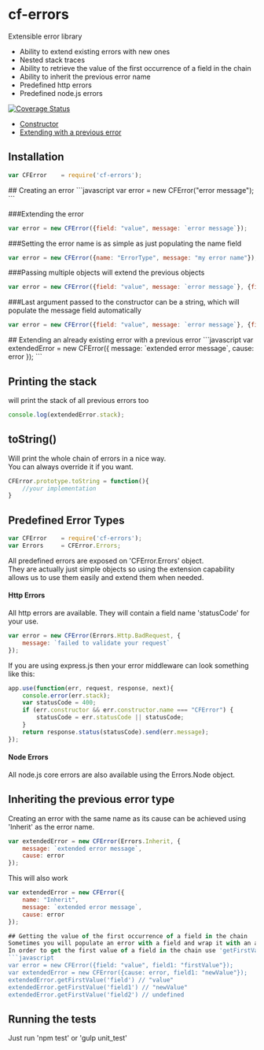 cf-errors
===========

Extensible error library

* Ability to extend existing errors with new ones
* Nested stack traces
* Ability to retrieve the value of the first occurrence of a field in the chain
* Ability to inherit the previous error name
* Predefined http errors
* Predefined node.js errors

[![Coverage Status](https://coveralls.io/repos/github/codefresh-io/cf-errors/badge.svg?branch=develop)](https://coveralls.io/github/codefresh-io/cf-errors?branch=develop)

* [Constructor](#constructor)
* [Extending with a previous error](#cause)

## Installation
```javascript
var CFError    = require('cf-errors');
```

<a name="constructor" />
## Creating an error
```javascript
var error = new CFError("error message");
```

###Extending the error
```javascript
var error = new CFError({field: "value", message: `error message`});
```

###Setting the error name is as simple as just populating the name field
```javascript
var error = new CFError({name: "ErrorType", message: "my error name"});
```

###Passing multiple objects will extend the previous objects
```javascript
var error = new CFError({field: "value", message: `error message`}, {field2: "value"}, {field: "override first value"});
```

###Last argument passed to the constructor can be a string, which will populate the message field automatically
```javascript
var error = new CFError({field: "value", message: `error message`}, {field2: "value"}, "my error message");
```

<a name="cause" />
## Extending an already existing error with a previous error
```javascript
var extendedError = new CFError({
    message: `extended error message`,
    cause: error
});
```

## Printing the stack
will print the stack of all previous errors too
```javascript
console.log(extendedError.stack);
```

## toString()
Will print the whole chain of errors in a nice way. </br>
You can always override it if you want.
```javascript
CFError.prototype.toString = function(){
    //your implementation
}
```

## Predefined Error Types
```javascript
var CFError    = require('cf-errors');
var Errors     = CFError.Errors;
```
All predefined errors are exposed on 'CFError.Errors' object. </br>
They are actually just simple objects so using the extension capability allows us to use them easily and extend them when needed.
#### Http Errors
All http errors are available.
They will contain a field name 'statusCode' for your use.
```javascript
var error = new CFError(Errors.Http.BadRequest, {
    message: `failed to validate your request`
});
```
If you are using express.js then your error middleware can look something like this:
```javascript
app.use(function(err, request, response, next){
    console.error(err.stack);
    var statusCode = 400;
    if (err.constructor && err.constructor.name === "CFError") {
        statusCode = err.statusCode || statusCode;
    }
    return response.status(statusCode).send(err.message);
});
```
#### Node Errors
All node.js core errors are also available using the Errors.Node object.

## Inheriting the previous error type
Creating an error with the same name as its cause can be achieved using 'Inherit' as the error name.
```javascript
var extendedError = new CFError(Errors.Inherit, {
    message: `extended error message`,
    cause: error
});
```
This will also work
```javascript
var extendedError = new CFError({
    name: "Inherit",
    message: `extended error message`,
    cause: error
});

## Getting the value of the first occurrence of a field in the chain
Sometimes you will populate an error with a field and wrap it with an additional error. Then in order to get the value of the field you will need to recursivelly go over the whole chain. </br>
In order to get the first value of a field in the chain use 'getFirstValue' function
```javascript
var error = new CFError({field: "value", field1: "firstValue"});
var extendedError = new CFError({cause: error, field1: "newValue"});
extendedError.getFirstValue('field') // "value"
extendedError.getFirstValue('field1') // "newValue"
extendedError.getFirstValue('field2') // undefined
```

## Running the tests
Just run 'npm test' or 'gulp unit_test'

